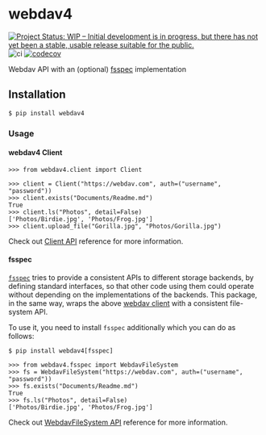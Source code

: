 # webdav4

[![Project Status: WIP – Initial development is in progress, but there has not yet been a stable, usable release suitable for the public.](https://www.repostatus.org/badges/latest/wip.svg)](https://www.repostatus.org/#wip)
![ci](https://github.com/skshetry/webdav4/workflows/CI/badge.svg)
[![codecov](https://codecov.io/gh/skshetry/webdav4/branch/main/graph/badge.svg)](https://codecov.io/gh/skshetry/webdav4)

Webdav API with an (optional) [fsspec](#fsspec) implementation

## Installation

```console
$ pip install webdav4
```

### Usage

#### webdav4 Client
```ipython
>>> from webdav4.client import Client

>>> client = Client("https://webdav.com", auth=("username", "password"))
>>> client.exists("Documents/Readme.md")
True
>>> client.ls("Photos", detail=False)
['Photos/Birdie.jpg', 'Photos/Frog.jpg']
>>> client.upload_file("Gorilla.jpg", "Photos/Gorilla.jpg")
```

Check out [Client API](docs/reference/client.md) reference for more information.



#### fsspec

[`fsspec`](https://filesystem-spec.readthedocs.io) tries to provide a
consistent APIs to different storage backends, by defining standard
interfaces, so that other code using them could operate without depending
on the implementations of the backends. This package, in the same way,
wraps the above [webdav client](#webdav4-client) with a consistent file-system API.


To use it, you need to install `fsspec` additionally which you can do as
follows:

```console
$ pip install webdav4[fsspec]
```

```ipython
>>> from webdav4.fsspec import WebdavFileSystem
>>> fs = WebdavFileSystem("https://webdav.com", auth=("username", "password"))
>>> fs.exists("Documents/Readme.md")
True
>>> fs.ls("Photos", detail=False)
['Photos/Birdie.jpg', 'Photos/Frog.jpg']
```

Check out [WebdavFileSystem API](docs/reference/fsspec.md) reference for more information.
